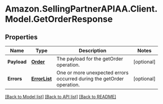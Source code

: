 # Amazon.SellingPartnerAPIAA.Client.Model.GetOrderResponse
## Properties

Name | Type | Description | Notes
------------ | ------------- | ------------- | -------------
**Payload** | [**Order**](Order.md) | The payload for the getOrder operation. | [optional] 
**Errors** | [**ErrorList**](ErrorList.md) | One or more unexpected errors occurred during the getOrder operation. | [optional] 

[[Back to Model list]](../README.md#documentation-for-models) [[Back to API list]](../README.md#documentation-for-api-endpoints) [[Back to README]](../README.md)

